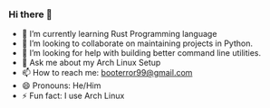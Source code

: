 ### Hi there 👋

- 🌱 I’m currently learning Rust Programming language
- 👯 I’m looking to collaborate on maintaining projects in Python.
- 🤔 I’m looking for help with building better command line utilities.
- 💬 Ask me about my Arch Linux Setup
- 📫 How to reach me: booterror99@gmail.com
- 😄 Pronouns: He/Him
- ⚡ Fun fact: I use Arch Linux
